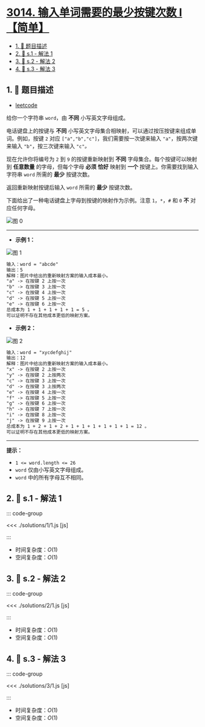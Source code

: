 # [3014. 输入单词需要的最少按键次数 I【简单】](https://github.com/tnotesjs/TNotes.leetcode/tree/main/notes/3014.%20%E8%BE%93%E5%85%A5%E5%8D%95%E8%AF%8D%E9%9C%80%E8%A6%81%E7%9A%84%E6%9C%80%E5%B0%91%E6%8C%89%E9%94%AE%E6%AC%A1%E6%95%B0%20I%E3%80%90%E7%AE%80%E5%8D%95%E3%80%91)

<!-- region:toc -->

- [1. 📝 题目描述](#1--题目描述)
- [2. 🎯 s.1 - 解法 1](#2--s1---解法-1)
- [3. 🎯 s.2 - 解法 2](#3--s2---解法-2)
- [4. 🎯 s.3 - 解法 3](#4--s3---解法-3)

<!-- endregion:toc -->

## 1. 📝 题目描述

- [leetcode](https://leetcode.cn/problems/minimum-number-of-pushes-to-type-word-i/)

给你一个字符串 `word`，由 **不同** 小写英文字母组成。

电话键盘上的按键与 **不同** 小写英文字母集合相映射，可以通过按压按键来组成单词。例如，按键 `2` 对应 `["a","b","c"]`，我们需要按一次键来输入 `"a"`，按两次键来输入 `"b"`，按三次键来输入 `"c"`_。_

现在允许你将编号为 `2` 到 `9` 的按键重新映射到 **不同** 字母集合。每个按键可以映射到 **任意数量** 的字母，但每个字母 **必须** **恰好** 映射到 **一个** 按键上。你需要找到输入字符串 `word` 所需的 **最少** 按键次数。

返回重新映射按键后输入 `word` 所需的 **最少** 按键次数。

下面给出了一种电话键盘上字母到按键的映射作为示例。注意 `1`，`*`，`#` 和 `0` **不** 对应任何字母。

![图 0](https://cdn.jsdelivr.net/gh/tnotesjs/imgs@main/2025-09-28-21-36-10.png)

---

- **示例 1：**

![图 1](https://cdn.jsdelivr.net/gh/tnotesjs/imgs@main/2025-09-28-21-36-24.png)

```txt
输入：word = "abcde"
输出：5
解释：图片中给出的重新映射方案的输入成本最小。
"a" -> 在按键 2 上按一次
"b" -> 在按键 3 上按一次
"c" -> 在按键 4 上按一次
"d" -> 在按键 5 上按一次
"e" -> 在按键 6 上按一次
总成本为 1 + 1 + 1 + 1 + 1 = 5 。
可以证明不存在其他成本更低的映射方案。
```

- **示例 2：**

![图 2](https://cdn.jsdelivr.net/gh/tnotesjs/imgs@main/2025-09-28-21-36-30.png)

```txt
输入：word = "xycdefghij"
输出：12
解释：图片中给出的重新映射方案的输入成本最小。
"x" -> 在按键 2 上按一次
"y" -> 在按键 2 上按两次
"c" -> 在按键 3 上按一次
"d" -> 在按键 3 上按两次
"e" -> 在按键 4 上按一次
"f" -> 在按键 5 上按一次
"g" -> 在按键 6 上按一次
"h" -> 在按键 7 上按一次
"i" -> 在按键 8 上按一次
"j" -> 在按键 9 上按一次
总成本为 1 + 2 + 1 + 2 + 1 + 1 + 1 + 1 + 1 + 1 = 12 。
可以证明不存在其他成本更低的映射方案。
```

---

**提示：**

- `1 <= word.length <= 26`
- `word` 仅由小写英文字母组成。
- `word` 中的所有字母互不相同。

## 2. 🎯 s.1 - 解法 1

::: code-group

<<< ./solutions/1/1.js [js]

:::

- 时间复杂度：$O(1)$
- 空间复杂度：$O(1)$

## 3. 🎯 s.2 - 解法 2

::: code-group

<<< ./solutions/2/1.js [js]

:::

- 时间复杂度：$O(1)$
- 空间复杂度：$O(1)$

## 4. 🎯 s.3 - 解法 3

::: code-group

<<< ./solutions/3/1.js [js]

:::

- 时间复杂度：$O(1)$
- 空间复杂度：$O(1)$
